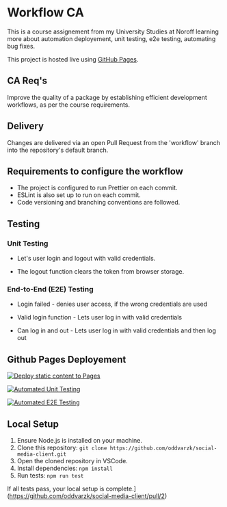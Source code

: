 # Workflow CA

This is a course assignement from my University Studies at Noroff learning more about automation deployement, unit testing, e2e testing, automating bug fixes.

This project is hosted live using [GitHub Pages](https://pages.github.com/).

## CA Req's

Improve the quality of a package by establishing efficient development workflows, as per the course requirements.

## Delivery

Changes are delivered via an open Pull Request from the 'workflow' branch into the repository's default branch.

## Requirements to configure the workflow

- The project is configured to run Prettier on each commit.
- ESLint is also set up to run on each commit.
- Code versioning and branching conventions are followed.

## Testing

### Unit Testing
- Let's user login and logout with valid credentials.

- The logout function clears the token from browser storage.

### End-to-End (E2E) Testing

- Login failed - denies user access, if the wrong credentials are used

- Valid login function - Lets user log in with valid credentials

-  Can log in and out - Lets user log in with valid credentials and then log out

## Github Pages Deployement 
 [![Deploy static content to Pages](https://github.com/oddvarzk/social-media-client/actions/workflows/pages.yml/badge.svg)](https://github.com/oddvarzk/social-media-client/actions/workflows/pages.yml)

 [![Automated Unit Testing](https://github.com/oddvarzk/social-media-client/actions/workflows/unit_testing.yml/badge.svg)](https://github.com/oddvarzk/social-media-client/actions/workflows/unit_testing.yml)

 [![Automated E2E Testing](https://github.com/oddvarzk/social-media-client/actions/workflows/e2e_testing.yml/badge.svg)](https://github.com/oddvarzk/social-media-client/actions/workflows/e2e_testing.yml)


## Local Setup

1. Ensure Node.js is installed on your machine.
2. Clone this repository: `git clone https://github.com/oddvarzk/social-media-client.git`
3. Open the cloned repository in VSCode.
4. Install dependencies: `npm install`
5. Run tests: `npm run test`

If all tests pass, your local setup is complete.](https://github.com/oddvarzk/social-media-client/pull/2)
